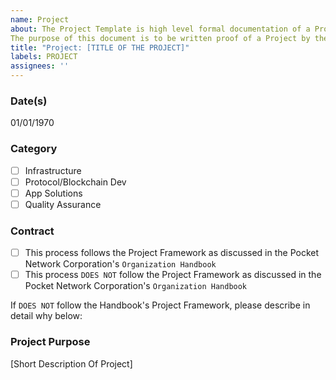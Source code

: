 ```yaml
---
name: Project
about: The Project Template is high level formal documentation of a Project created in the context of Pocket Network Corporation's Development Lifecycle. 
The purpose of this document is to be written proof of a Project by the Pocket Network Corporation members for the PNI audit trail.  
title: "Project: [TITLE OF THE PROJECT]"
labels: PROJECT
assignees: ''
---
```

### Date(s)  
01/01/1970  
### Category  
- [ ] Infrastructure  
- [ ] Protocol/Blockchain Dev  
- [ ] App Solutions  
- [ ] Quality Assurance  
### Contract  
- [ ] This process follows the Project Framework as discussed in the Pocket Network Corporation's `Organization Handbook`  
- [ ] This process `DOES NOT` follow the Project Framework as discussed in the Pocket Network Corporation's `Organization Handbook`  
  
If `DOES NOT` follow the Handbook's Project Framework, please describe in detail why below:  
### Project Purpose
[Short Description Of Project]